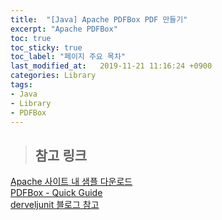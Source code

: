 ```yaml
---
title:  "[Java] Apache PDFBox PDF 만들기"
excerpt: "Apache PDFBox"
toc: true
toc_sticky: true
toc_label: "페이지 주요 목차"
last_modified_at:   2019-11-21 11:16:24 +0900
categories: Library
tags:
- Java
- Library
- PDFBox
---
```


>## 참고 링크

[Apache 사이트 내 샘플 다운로드](https://pdfbox.apache.org/2.0/examples.html)  
[PDFBox - Quick Guide](https://www.tutorialspoint.com/pdfbox/pdfbox_quick_guide.htm)  
[derveljunit 블로그 참고](https://derveljunit.tistory.com/294)  

